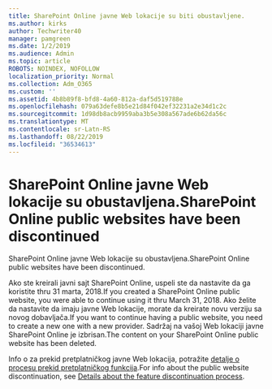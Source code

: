 ```yaml
---
title: SharePoint Online javne Web lokacije su biti obustavljene.
ms.author: kirks
author: Techwriter40
manager: pamgreen
ms.date: 1/2/2019
ms.audience: Admin
ms.topic: article
ROBOTS: NOINDEX, NOFOLLOW
localization_priority: Normal
ms.collection: Adm_O365
ms.custom: ''
ms.assetid: 4b8b89f8-bfd8-4a60-812a-daf5d519788e
ms.openlocfilehash: 079a63defe8b5e21d84f042ef32231a2e34d1c2c
ms.sourcegitcommit: 1d98db8acb9959aba3b5e308a567ade6b62da56c
ms.translationtype: MT
ms.contentlocale: sr-Latn-RS
ms.lasthandoff: 08/22/2019
ms.locfileid: "36534613"
---
```

# <a name="sharepoint-online-public-websites-have-been-discontinued"></a><span data-ttu-id="97c39-102">SharePoint Online javne Web lokacije su obustavljena.</span><span class="sxs-lookup"><span data-stu-id="97c39-102">SharePoint Online public websites have been discontinued</span></span>

<span data-ttu-id="97c39-103">SharePoint Online javne Web lokacije su obustavljena.</span><span class="sxs-lookup"><span data-stu-id="97c39-103">SharePoint Online public websites have been discontinued.</span></span>

<span data-ttu-id="97c39-104">Ako ste kreirali javni sajt SharePoint Online, uspeli ste da nastavite da ga koristite thru 31 marta, 2018.</span><span class="sxs-lookup"><span data-stu-id="97c39-104">If you created a SharePoint Online public website, you were able to continue using it thru March 31, 2018.</span></span> <span data-ttu-id="97c39-105">Ako želite da nastavite da imaju javne Web lokacije, morate da kreirate novu verziju sa novog dobavljača.</span><span class="sxs-lookup"><span data-stu-id="97c39-105">If you want to continue having a public website, you need to create a new one with a new provider.</span></span> <span data-ttu-id="97c39-106">Sadržaj na vašoj Web lokaciji javne SharePoint Online je izbrisan.</span><span class="sxs-lookup"><span data-stu-id="97c39-106">The content on your SharePoint Online public website has been deleted.</span></span>

<span data-ttu-id="97c39-107">Info o za prekid pretplatničkog javne Web lokacija, potražite [detalje o procesu prekid pretplatničkog funkcija](https://go.microsoft.com/fwlink/?linkid=866980).</span><span class="sxs-lookup"><span data-stu-id="97c39-107">For info about the public website discontinuation, see [Details about the feature discontinuation process](https://go.microsoft.com/fwlink/?linkid=866980).</span></span>
